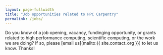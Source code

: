 ```yaml
---
layout: page-fullwidth
title: "Job opportunities related to HPC Carpentry"
permalink: /jobs/
---
```


Do you know of a job opening, vacancy, fundinging opportunity, or grants
related to high performance computing, scientific computing, or the work we are
doing? If so, please [email us](mailto:{{ site.contact_org }}) to let us know.
Thanks!
